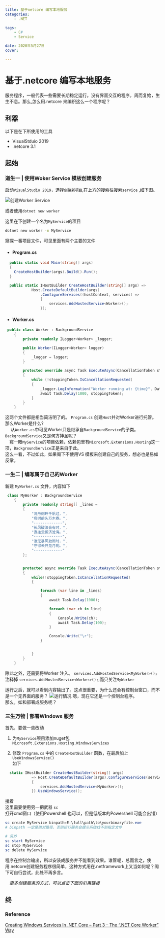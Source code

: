 ```yaml
---
title: 基于netcore 编写本地服务
categories: 
    - .NET

tags: 
    - C#
    - Service

date: 2020年5月27日
cover: 

---
```


# 基于.netcore 编写本地服务

服务程序，一般代表一些需要长期稳定运行，没有界面交互的程序，周而复始，生生不息。那么,怎么用.netcore 来编织这么一个程序呢？

## 利器

以下是在下所使用的工具

- VisualStduio 2019
- .netcore 3.1

## 起始

### 道生一 | 使用Woker Service 模板创建服务

启动`VisualStudio 2019`，选择`创建新项目`,在上方的搜索栏搜索`service` ,如下图。

![创建Worker Service](https://image.zsver.com/2020/06/01/45ed7d8f41ad2.png)

或者使用`dotnet new worker`

这里在下创建一个名为`MyService`的项目

```bash
dotnet new worker -n MyService
```

窥探一番项目文件，可见里面有两个主要的文件

- #### Program.cs

```csharp
  public static void Main(string[] args)
  {
    CreateHostBuilder(args).Build().Run();
  }

  public static IHostBuilder CreateHostBuilder(string[] args) =>
            Host.CreateDefaultBuilder(args)
                .ConfigureServices((hostContext, services) =>
                {
                    services.AddHostedService<Worker>();
                });
```

- #### Worker.cs

```csharp
 public class Worker : BackgroundService
    {
        private readonly ILogger<Worker> _logger;

        public Worker(ILogger<Worker> logger)
        {
            _logger = logger;
        }

        protected override async Task ExecuteAsync(CancellationToken stoppingToken)
        {
            while (!stoppingToken.IsCancellationRequested)
            {
                _logger.LogInformation("Worker running at: {time}", DateTimeOffset.Now);
                await Task.Delay(1000, stoppingToken);
            }
        }
    }
```

这两个文件都是相当简洁明了的。
`Program.cs` 创建`Host`并对Worker进行托管。  
那么Worker是什么?  
 &emsp; 从`Worker.cs`中可见Worker只是继承自`BackgroundService`的子类。  
`BackgroundService`又是何方神圣呢？  
  &emsp;窥一眼`MyService`的项目依赖，依赖包里有`Microsoft.Extensions.Hosting`这一项，`BackgroundService`正是来自于此。  
这么一看，不过如此，如果阁下不使用VS 模板来创建自己的服务，想必也是易如反掌。

### 一生二 | 编写属于自己的Worker

新建 `MyWorker.cs` 文件，内容如下

```csharp
 class MyWorker : BackgroundService
    {
        private readonly string[] _lines =
        {
            "沉舟侧畔千帆过，",
            "病树前头万木春。",
            "-------------",
            "长风破浪会有时，",
            "直挂云帆济沧海。",
            "-------------",
            "谁无暴风劲雨时，",
            "守得云开见月明。",
            "-------------"
        };


        protected async override Task ExecuteAsync(CancellationToken stoppingToken)
        {
            while(!stoppingToken.IsCancellationRequested)
            {

                foreach (var line in _lines)
                {
                    await Task.Delay(1000);

                    foreach (var ch in line)
                    {
                        Console.Write(ch);
                        await Task.Delay(100);
                    }

                    Console.Write("\r");
                }


            }
        }
    }
```

除此之外，还需要将Worker 注入。
`services.AddHostedService<MyWorker>();`
注释掉 `services.AddHostedService<Worker>();`,而只关注`MyWorker`

运行之后，就可以看到内容输出了。这点很重要，为什么还会有控制台窗口，而不是一个无界面的服务？
![运行情况](https://image.zsver.com/2020/06/01/1a5bde9b72a3e.gif)
嗯，现在它还是一个控制台程序。  
那么，如和部署成服务呢？  

### 三生万物 | 部署Windows 服务

首先，要做一些改动  

1. 为`MyService`项目添加nuget包 `Microsoft.Extensions.Hosting.WindowsServices`

2. 修改 `Program.cs` 中的 `CreateHostBuilder` 函数，在最后加上 `UseWindowsService()`  
如下  

```csharp
  static IHostBuilder CreateHostBuilder(string[] args)
            => Host.CreateDefaultBuilder(args).ConfigureServices(services =>
            {
                services.AddHostedService<MyWorker>();
            }).UseWindowsService();
```

接着  
这里需要使用另一把武器 `sc`  
打开cmd窗口（使用Powershell 也可以，但是低版本的Powershell 可能会出错）

```powershell
sc create MyService binpath=E:\full\path\to\yourbinaryfile.exe
# binpath 一定是绝对路径，否则运行服务会提示系统找不到指定文件

# 另外
sc start MyService
sc stop MyService
sc delete MyService

```

程序在控制台输出，所以安装成服务并不能看到效果。谁管呢，总而言之，使用.netcore创建服务程序很简单，这种方式用在.netframework上又当如何呢？阁下可自行尝试，此处不再多言。  
  
&emsp;*更多创建服务的方式，可以点击下面的引用链接*

## 终

### Reference

[Creating Windows Services In .NET Core – Part 3 – The “.NET Core Worker” Way](https://dotnetcoretutorials.com/2019/12/07/creating-windows-services-in-net-core-part-3-the-net-core-worker-way/)
